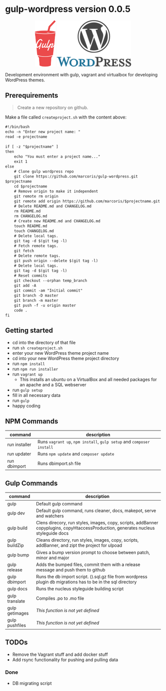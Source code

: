 # gulp-wordpress version 0.0.5
<p align="center">
    <img height="150" src="gulp.png">
    <img height="150" src="wordpress.png">
</p>

Development environment with gulp, vagrant and virtualbox for developing WordPress themes.

## Prerequirements
>Create a new repository on github.

Make a file called `createproject.sh` with the content above:

```
#!/bin/bash
echo -n "Enter new project name: "
read -e projectname

if [ -z "$projectname" ]
then
    echo "You must enter a project name..."
    exit 1
else
    # Clone gulp wordpress repo
    git clone https://github.com/marcoris/gulp-wordpress.git $projectname
    cd $projectname
    # Remove origin to make it independent
    git remote rm origin
    git remote add origin https://github.com/marcoris/$projectname.git
    # Delete README.md and CHANGELOG.md
    rm README.md
    rm CHANGELOG.md
    # Create new README.md and CHANGELOG.md
    touch README.md
    touch CHANGELOG.md
    # Delete local tags.
    git tag -d $(git tag -l)
    # Fetch remote tags.
    git fetch
    # Delete remote tags.
    git push origin --delete $(git tag -l)
    # Delete local tags.
    git tag -d $(git tag -l)
    # Reset commits
    git checkout --orphan temp_branch
    git add -A
    git commit -am "Initial commit"
    git branch -D master
    git branch -m master
    git push -f -u origin master
    code .
fi
```

## Getting started
- cd into the directory of that file
- run `sh createproject.sh`
- enter your new WordPress theme project name
- cd into your new WordPress theme project directory
- run `npm install`
- run `npm run installer`
- run `vagrant up`
    - This installs an ubuntu on a VirtualBox and all needed packages for an apache and a SQL webserver
- run `gulp setup`
- fill in all necessary data
- run `gulp`
- happy coding

## NPM Commands
| command | description |
|---------|-------------|
| run installer | Runs `vagrant up`, `npm install`, `gulp setup` and `composer install` |
| run updater | Runs `npm update` and `composer update` |
| run dbimport | Runs dbimport.sh file |

## Gulp Commands
| command | description |
|---------|-------------|
| gulp    | Default gulp command |
| gulp dev | Default gulp command, runs cleaner, docs, makepot, serve and watchers |
| gulp build | Clens direcory, run styles, images, copy, scripts, addBanner copyplugins, copyHtaccessProduction, generates nucleus styleguide docs |
| gulp buildZip | Cleans directory, run styles, images, copy, scripts, addBanner, and zipt the project for ulpoad |
| gulp bump | Gives a bump version prompt to choose between patch, minor and major |
| gulp release | Adds the bumped files, commit them with a release message and push them to github |
| gulp dbimport | Runs the db import script. ().sql.gz file from wordpress plugin db migrations has to be in the sql directory |
| gulp docs | Runs the nucleus styleguide building script |
| gulp translate | Compiles .po to .mo file |
| gulp getimages | *This function is not yet defined* |
| gulp pushfiles | *This function is not yet defined* |

## TODOs
* Remove the Vagrant stuff and add docker stuff
* Add rsync functionality for pushing and pulling data

### Done
* DB migrating script

